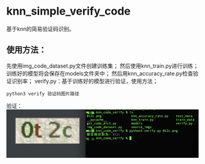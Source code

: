 # knn_simple_verify_code
基于knn的简易验证码识别。
## 使用方法：
先使用img_code_dataset.py文件创建训练集；
然后使用knn_train.py进行训练；
训练好的模型将会保存在models文件夹中；
然后用knn_accuracy_rate.py检查验证识别率；
verify.py：基于训练好的模型进行验证，使用方法；
```
python3 verify 验证码图片路径
```
验证：
![test](https://github.com/VVzv/knn_simple_verify_code/blob/master/test.jpg)
